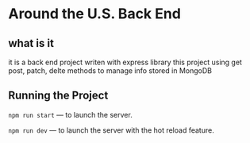 # Around the U.S. Back End  
  
## what is it

it is a back end project
writen with express library
this project using get post, patch, delte methods to manage info stored in MongoDB
  
 
  
## Running the Project  
  
`npm run start` — to launch the server.  
  
`npm run dev` — to launch the server with the hot reload feature.  



